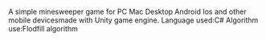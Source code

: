 A simple minesweeper game for PC Mac Desktop Android Ios and other mobile devicesmade with Unity game engine.
Language used:C#
Algorithm use:Flodfill algorithm

